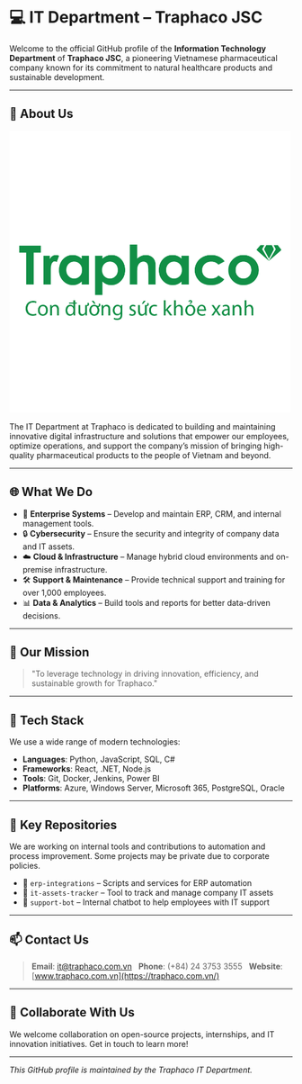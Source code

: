 # 💻 IT Department – Traphaco JSC

Welcome to the official GitHub profile of the **Information Technology Department** of **Traphaco JSC**, a pioneering Vietnamese pharmaceutical company known for its commitment to natural healthcare products and sustainable development.

---

## 🏢 About Us

<img src="./resource/CONG-TY-CO-PHAN-TRAPHACO-01.png" alt="Traphaco IT Logo" width="500" height="500"/>

The IT Department at Traphaco is dedicated to building and maintaining innovative digital infrastructure and solutions that empower our employees, optimize operations, and support the company’s mission of bringing high-quality pharmaceutical products to the people of Vietnam and beyond.

---

## 🌐 What We Do

- 💼 **Enterprise Systems** – Develop and maintain ERP, CRM, and internal management tools.
- 🔒 **Cybersecurity** – Ensure the security and integrity of company data and IT assets.
- ☁️ **Cloud & Infrastructure** – Manage hybrid cloud environments and on-premise infrastructure.
- 🛠️ **Support & Maintenance** – Provide technical support and training for over 1,000 employees.
- 📊 **Data & Analytics** – Build tools and reports for better data-driven decisions.

---

## 🚀 Our Mission

> "To leverage technology in driving innovation, efficiency, and sustainable growth for Traphaco."

---

## 🧠 Tech Stack

We use a wide range of modern technologies:

- **Languages**: Python, JavaScript, SQL, C#
- **Frameworks**: React, .NET, Node.js
- **Tools**: Git, Docker, Jenkins, Power BI
- **Platforms**: Azure, Windows Server, Microsoft 365, PostgreSQL, Oracle

---

## 📂 Key Repositories

We are working on internal tools and contributions to automation and process improvement. Some projects may be private due to corporate policies.

- 📁 `erp-integrations` – Scripts and services for ERP automation
- 📁 `it-assets-tracker` – Tool to track and manage company IT assets
- 📁 `support-bot` – Internal chatbot to help employees with IT support

---

## 📫 Contact Us

> **Email**: it@traphaco.com.vn  
> **Phone**: (+84) 24 3753 3555  
> **Website**: [www.traphaco.com.vn](https://traphaco.com.vn/)

---

## 🤝 Collaborate With Us

We welcome collaboration on open-source projects, internships, and IT innovation initiatives. Get in touch to learn more!

---

_This GitHub profile is maintained by the Traphaco IT Department._